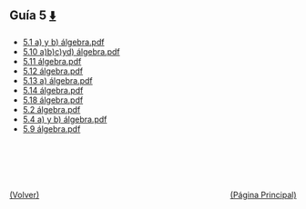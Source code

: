 
<html>
<body>
<h2>Guía 5 <a href="https://downgit.github.io/#/home?url=https://github.com/Apuntes-FIUBA/Apuntes-Electronica/tree/main/81 - Matemática/8102 - Algebra II/Guias de Problemas/Resueltos/Guía 5" style="font-size:20px">  ⬇️ </a></h2>
<ul>
    <li><a href="5.1 a) y b) álgebra.pdf">5.1 a) y b) álgebra.pdf</a></li>
    <li><a href="5.10 a)b)c)yd) álgebra.pdf">5.10 a)b)c)yd) álgebra.pdf</a></li>
    <li><a href="5.11 álgebra.pdf">5.11 álgebra.pdf</a></li>
    <li><a href="5.12 álgebra.pdf">5.12 álgebra.pdf</a></li>
    <li><a href="5.13 a) álgebra.pdf">5.13 a) álgebra.pdf</a></li>
    <li><a href="5.14 álgebra.pdf">5.14 álgebra.pdf</a></li>
    <li><a href="5.18 álgebra.pdf">5.18 álgebra.pdf</a></li>
    <li><a href="5.2 álgebra.pdf">5.2 álgebra.pdf</a></li>
    <li><a href="5.4 a) y b) álgebra.pdf">5.4 a) y b) álgebra.pdf</a></li>
    <li><a href="5.9 álgebra.pdf">5.9 álgebra.pdf</a></li>
</ul>
</body>
</html>





<br><br><br><br><br><a href="../" style="float: left">(Volver)</a> <a href="https://apuntes-fiuba.github.io/Apuntes-Electronica" style="float: right">(Página Principal)</a>
